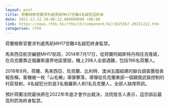 ```yaml
---
layout: post
title: 荷蘭檢察官要求判處馬航MH17空難4名疑犯囚終身
date: 2021-12-22 20:00:22.000000000 +08:00
link: https://news.rthk.hk/rthk/ch/component/k2/1625567-20211222.htm
categories: rthk
---
```


荷蘭檢察官要求判處馬航MH17空難4名疑犯終身監禁。

馬來西亞航空編號MH17航班，2014年7月17日，從荷蘭阿姆斯特丹飛往吉隆玻，在烏克蘭靠近俄羅斯邊界地區墜毀，機上298人全部遇難，包括196名荷蘭人。

2016年9月，荷蘭、馬來西亞、烏克蘭、比利時、澳洲五國組建的聯合調查團發表報告稱，客機被一枚「山毛櫸」導彈擊落，導彈從烏克蘭東部一個親俄武裝控制的村莊發射。4名疑犯分別是3名俄羅斯人和1名烏克蘭人，全部人缺席聆訊。

預計荷蘭法院最快將在2022年年底才會作出裁決，法院發言人表示，這宗訴訟最高刑罰為終身監禁。
